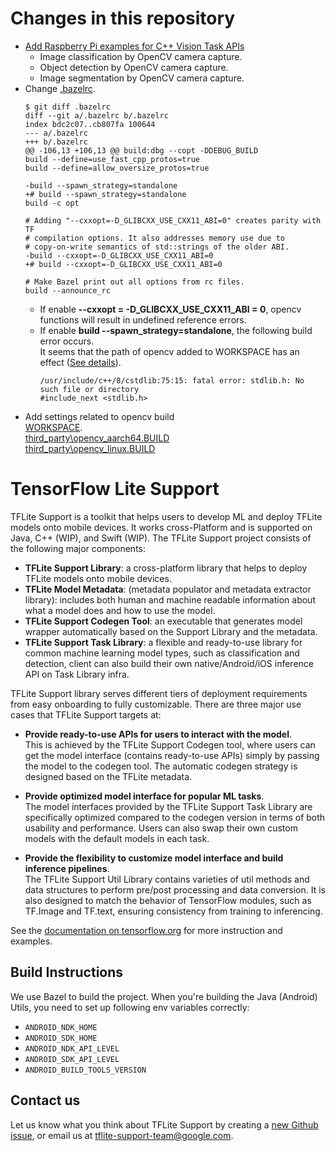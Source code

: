 # Changes in this repository
- [Add Raspberry Pi examples for C++ Vision Task APIs](tensorflow_lite_support/examples/task/vision/pi)
    - Image classification by OpenCV camera capture.
    - Object detection by OpenCV camera capture.
    - Image segmentation by OpenCV camera capture.
- Change [.bazelrc](.bazelrc).<br>
    ```
    $ git diff .bazelrc
    diff --git a/.bazelrc b/.bazelrc
    index bdc2c07..cb807fa 100644
    --- a/.bazelrc
    +++ b/.bazelrc
    @@ -106,13 +106,13 @@ build:dbg --copt -DDEBUG_BUILD
    build --define=use_fast_cpp_protos=true
    build --define=allow_oversize_protos=true

    -build --spawn_strategy=standalone
    +# build --spawn_strategy=standalone
    build -c opt

    # Adding "--cxxopt=-D_GLIBCXX_USE_CXX11_ABI=0" creates parity with TF
    # compilation options. It also addresses memory use due to
    # copy-on-write semantics of std::strings of the older ABI.
    -build --cxxopt=-D_GLIBCXX_USE_CXX11_ABI=0
    +# build --cxxopt=-D_GLIBCXX_USE_CXX11_ABI=0

    # Make Bazel print out all options from rc files.
    build --announce_rc

    ```
    - If enable **--cxxopt = -D_GLIBCXX_USE_CXX11_ABI = 0**, opencv functions will result in undefined reference errors.
    - If enable **build --spawn_strategy=standalone**, the following build error occurs.<br>It seems that the path of opencv added to WORKSPACE has an effect ([See details](https://github.com/bazelbuild/bazel/issues/8444)).
        ```
        /usr/include/c++/8/cstdlib:75:15: fatal error: stdlib.h: No such file or directory
        #include_next <stdlib.h>
        ```
- Add settings related to opencv build<br>
[WORKSPACE](WORKSPACE).<br>
[third_party\opencv_aarch64.BUILD](third_party\opencv_aarch64.BUILD)<br>
[third_party\opencv_linux.BUILD](third_party\opencv_linux.BUILD)

# TensorFlow Lite Support

TFLite Support is a toolkit that helps users to develop ML and deploy TFLite
models onto mobile devices. It works cross-Platform and is supported on Java,
C++ (WIP), and Swift (WIP). The TFLite Support project consists of the following
major components:

*   **TFLite Support Library**: a cross-platform library that helps to
    deploy TFLite models onto mobile devices.
*   **TFLite Model Metadata**: (metadata populator and metadata extractor
    library): includes both human and machine readable information about what a
    model does and how to use the model.
*   **TFLite Support Codegen Tool**: an executable that generates model wrapper
    automatically based on the Support Library and the metadata.
*   **TFLite Support Task Library**: a flexible and ready-to-use library for
    common machine learning model types, such as classification and detection,
    client can also build their own native/Android/iOS inference API on Task
    Library infra.

TFLite Support library serves different tiers of deployment requirements from
easy onboarding to fully customizable. There are three major use cases that
TFLite Support targets at:

*   **Provide ready-to-use APIs for users to interact with the model**. \
    This is achieved by the TFLite Support Codegen tool, where users can get the
    model interface (contains ready-to-use APIs) simply by passing the model to
    the codegen tool. The automatic codegen strategy is designed based on the
    TFLite metadata.

*   **Provide optimized model interface for popular ML tasks**. \
    The model interfaces provided by the TFLite Support Task Library are
    specifically optimized compared to the codegen version in terms of both
    usability and performance. Users can also swap their own custom models with
    the default models in each task.

*   **Provide the flexibility to customize model interface and build inference
    pipelines**. \
    The TFLite Support Util Library contains varieties of util methods and data
    structures to perform pre/post processing and data conversion. It is also
    designed to match the behavior of TensorFlow modules, such as TF.Image and
    TF.text, ensuring consistency from training to inferencing.

See the
[documentation on tensorflow.org](https://www.tensorflow.org/lite/inference_with_metadata/overview)
for more instruction and examples.

## Build Instructions

We use Bazel to build the project. When you're building the Java (Android)
Utils, you need to set up following env variables correctly:

*   `ANDROID_NDK_HOME`
*   `ANDROID_SDK_HOME`
*   `ANDROID_NDK_API_LEVEL`
*   `ANDROID_SDK_API_LEVEL`
*   `ANDROID_BUILD_TOOLS_VERSION`

## Contact us

Let us know what you think about TFLite Support by creating a
[new Github issue](https://github.com/tensorflow/tflite-support/issues/new), or
email us at tflite-support-team@google.com.
